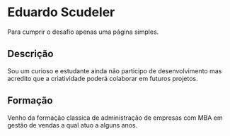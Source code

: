 # Eduardo Scudeler

Para cumprir o desafio apenas uma página simples.




## Descrição

Sou um curioso e estudante ainda não participo de desenvolvimento mas acredito que a criatividade poderá colaborar em futuros projetos.


## Formação

Venho da formação classica de administração de empresas com MBA em gestão de vendas a qual atuo a alguns anos.